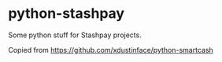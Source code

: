 # python-stashpay
Some python stuff for Stashpay projects.

Copied from https://github.com/xdustinface/python-smartcash

